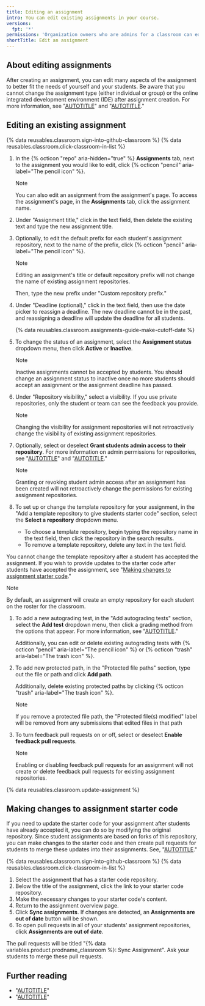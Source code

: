 ```yaml
---
title: Editing an assignment
intro: You can edit existing assignments in your course.
versions:
  fpt: '*'
permissions: 'Organization owners who are admins for a classroom can edit assignments for that classroom. {% data reusables.classroom.classroom-admins-link %}'
shortTitle: Edit an assignment
---
```

## About editing assignments

After creating an assignment, you can edit many aspects of the assignment to better fit the needs of yourself and your students. Be aware that you cannot change the assignment type (either individual or group) or the online integrated development environment (IDE) after assignment creation. For more information, see "[AUTOTITLE](/education/manage-coursework-with-github-classroom/teach-with-github-classroom/create-an-individual-assignment)" and "[AUTOTITLE](/education/manage-coursework-with-github-classroom/teach-with-github-classroom/create-a-group-assignment)."

## Editing an existing assignment

{% data reusables.classroom.sign-into-github-classroom %}
{% data reusables.classroom.click-classroom-in-list %}
1. In the {% octicon "repo" aria-hidden="true" %} **Assignments** tab, next to the assignment you would like to edit, click {% octicon "pencil" aria-label="The pencil icon" %}.

    > [!NOTE]
    > You can also edit an assignment from the assignment's page. To access the assignment's page, in the **Assignments** tab, click the assignment name.

1. Under "Assignment title," click in the text field, then delete the existing text and type the new assignment title.
1. Optionally, to edit the default prefix for each student's assignment repository, next to the name of the prefix, click {% octicon "pencil" aria-label="The pencil icon" %}.

    > [!NOTE]
    > Editing an assignment's title or default repository prefix will not change the name of existing assignment repositories.

    Then, type the new prefix under "Custom repository prefix."

1. Under "Deadline (optional)," click in the text field, then use the date picker to reassign a deadline. The new deadline cannot be in the past, and reassigning a deadline will update the deadline for all students.

    {% data reusables.classroom.assignments-guide-make-cutoff-date %}

1. To change the status of an assignment, select the **Assignment status** dropdown menu, then click **Active** or **Inactive**.

    > [!NOTE]
    > Inactive assignments cannot be accepted by students. You should change an assignment status to inactive once no more students should accept an assignment or the assignment deadline has passed.

1. Under "Repository visibility," select a visibility. If you use private repositories, only the student or team can see the feedback you provide.

    > [!NOTE]
    > Changing the visibility for assignment repositories will not retroactively change the visibility of existing assignment repositories.

1. Optionally, select or deselect **Grant students admin access to their repository**. For more information on admin permissions for repositories, see "[AUTOTITLE](/repositories/creating-and-managing-repositories/about-repositories#about-repository-visibility)" and "[AUTOTITLE](/organizations/managing-user-access-to-your-organizations-repositories/managing-repository-roles/repository-roles-for-an-organization)."

    > [!NOTE]
    > Granting or revoking student admin access after an assignment has been created will not retroactively change the permissions for existing assignment repositories.

1. To set up or change the template repository for your assignment, in the "Add a template repository to give students starter code" section, select the **Select a repository** dropdown menu.
   * To choose a template repository, begin typing the repository name in the text field, then click the repository in the search results.
   * To remove a template repository, delete any text in the text field.

  You cannot change the template repository after a student has accepted the assignment. If you wish to provide updates to the starter code after students have accepted the assignment, see "[Making changes to assignment starter code](#making-changes-to-assignment-starter-code)."

   > [!NOTE]
   > By default, an assignment will create an empty repository for each student on the roster for the classroom.

1. To add a new autograding test, in the "Add autograding tests" section, select the **Add test** dropdown menu, then click a grading method from the options that appear. For more information, see "[AUTOTITLE](/education/manage-coursework-with-github-classroom/teach-with-github-classroom/use-autograding)."

    Additionally, you can edit or delete existing autograding tests with {% octicon "pencil" aria-label="The pencil icon" %} or {% octicon "trash" aria-label="The trash icon" %}.

1. To add new protected path, in the "Protected file paths" section, type out the file or path and click **Add path**.

    Additionally, delete existing protected paths by clicking {% octicon "trash" aria-label="The trash icon" %}.

    > [!NOTE]
    > If you remove a protected file path, the "Protected file(s) modified" label will be removed from any submissions that edited files in that path

1. To turn feedback pull requests on or off, select or deselect **Enable feedback pull requests**.

    > [!NOTE]
    > Enabling or disabling feedback pull requests for an assignment will not create or delete feedback pull requests for existing assignment repositories.

{% data reusables.classroom.update-assignment %}

## Making changes to assignment starter code

If you need to update the starter code for your assignment after students have already accepted it, you can do so by modifying the original repository. Since student assignments are based on forks of this repository, you can make changes to the starter code and then create pull requests for students to merge these updates into their assignments. See, "[AUTOTITLE](/education/manage-coursework-with-github-classroom/teach-with-github-classroom/create-an-assignment-from-a-template-repository)."

{% data reusables.classroom.sign-into-github-classroom %}
{% data reusables.classroom.click-classroom-in-list %}

1. Select the assignment that has a starter code repository.
1. Below the title of the assignment, click the link to your starter code repository.
1. Make the necessary changes to your starter code's content.
1. Return to the assignment overview page.
1. Click **Sync assignments**. If changes are detected, an **Assignments are out of date** button will be shown.
1. To open pull requests in all of your students' assignment repositories, click **Assignments are out of date**.

The pull requests will be titled  "{% data variables.product.prodname_classroom %}: Sync Assignment". Ask your students to merge these pull requests.

## Further reading

* "[AUTOTITLE](/education/manage-coursework-with-github-classroom/teach-with-github-classroom/create-an-individual-assignment)"
* "[AUTOTITLE](/education/manage-coursework-with-github-classroom/teach-with-github-classroom/create-a-group-assignment)"
